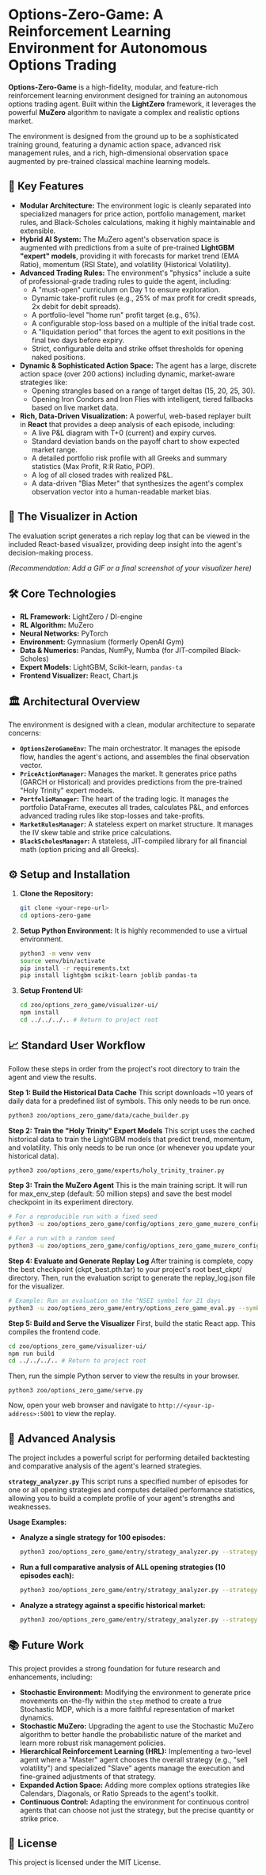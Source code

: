 # Options-Zero-Game: A Reinforcement Learning Environment for Autonomous Options Trading

**Options-Zero-Game** is a high-fidelity, modular, and feature-rich reinforcement learning environment designed for training an autonomous options trading agent. Built within the **LightZero** framework, it leverages the powerful **MuZero** algorithm to navigate a complex and realistic options market.

The environment is designed from the ground up to be a sophisticated training ground, featuring a dynamic action space, advanced risk management rules, and a rich, high-dimensional observation space augmented by pre-trained classical machine learning models.

## 🌟 Key Features

*   **Modular Architecture:** The environment logic is cleanly separated into specialized managers for price action, portfolio management, market rules, and Black-Scholes calculations, making it highly maintainable and extensible.
*   **Hybrid AI System:** The MuZero agent's observation space is augmented with predictions from a suite of pre-trained **LightGBM "expert" models**, providing it with forecasts for market trend (EMA Ratio), momentum (RSI State), and volatility (Historical Volatility).
*   **Advanced Trading Rules:** The environment's "physics" include a suite of professional-grade trading rules to guide the agent, including:
    *   A "must-open" curriculum on Day 1 to ensure exploration.
    *   Dynamic take-profit rules (e.g., 25% of max profit for credit spreads, 2x debit for debit spreads).
    *   A portfolio-level "home run" profit target (e.g., 6%).
    *   A configurable stop-loss based on a multiple of the initial trade cost.
    *   A "liquidation period" that forces the agent to exit positions in the final two days before expiry.
    *   Strict, configurable delta and strike offset thresholds for opening naked positions.
*   **Dynamic & Sophisticated Action Space:** The agent has a large, discrete action space (over 200 actions) including dynamic, market-aware strategies like:
    *   Opening strangles based on a range of target deltas (15, 20, 25, 30).
    *   Opening Iron Condors and Iron Flies with intelligent, tiered fallbacks based on live market data.
*   **Rich, Data-Driven Visualization:** A powerful, web-based replayer built in **React** that provides a deep analysis of each episode, including:
    *   A live P&L diagram with T+0 (current) and expiry curves.
    *   Standard deviation bands on the payoff chart to show expected market range.
    *   A detailed portfolio risk profile with all Greeks and summary statistics (Max Profit, R:R Ratio, POP).
    *   A log of all closed trades with realized P&L.
    *   A data-driven "Bias Meter" that synthesizes the agent's complex observation vector into a human-readable market bias.

## 🚀 The Visualizer in Action

The evaluation script generates a rich replay log that can be viewed in the included React-based visualizer, providing deep insight into the agent's decision-making process.

*(Recommendation: Add a GIF or a final screenshot of your visualizer here)*

## 🛠️ Core Technologies

*   **RL Framework:** LightZero / DI-engine
*   **RL Algorithm:** MuZero
*   **Neural Networks:** PyTorch
*   **Environment:** Gymnasium (formerly OpenAI Gym)
*   **Data & Numerics:** Pandas, NumPy, Numba (for JIT-compiled Black-Scholes)
*   **Expert Models:** LightGBM, Scikit-learn, `pandas-ta`
*   **Frontend Visualizer:** React, Chart.js

## 🏛️ Architectural Overview

The environment is designed with a clean, modular architecture to separate concerns:

*   **`OptionsZeroGameEnv`:** The main orchestrator. It manages the episode flow, handles the agent's actions, and assembles the final observation vector.
*   **`PriceActionManager`:** Manages the market. It generates price paths (GARCH or Historical) and provides predictions from the pre-trained "Holy Trinity" expert models.
*   **`PortfolioManager`:** The heart of the trading logic. It manages the portfolio DataFrame, executes all trades, calculates P&L, and enforces advanced trading rules like stop-losses and take-profits.
*   **`MarketRulesManager`:** A stateless expert on market structure. It manages the IV skew table and strike price calculations.
*   **`BlackScholesManager`:** A stateless, JIT-compiled library for all financial math (option pricing and all Greeks).

## ⚙️ Setup and Installation

1.  **Clone the Repository:**
    ```bash
    git clone <your-repo-url>
    cd options-zero-game
    ```

2.  **Setup Python Environment:** It is highly recommended to use a virtual environment.
    ```bash
    python3 -m venv venv
    source venv/bin/activate
    pip install -r requirements.txt
    pip install lightgbm scikit-learn joblib pandas-ta
    ```

3.  **Setup Frontend UI:**
    ```bash
    cd zoo/options_zero_game/visualizer-ui/
    npm install
    cd ../../../.. # Return to project root
    ```

## 📈 Standard User Workflow

Follow these steps in order from the project's root directory to train the agent and view the results.

**Step 1: Build the Historical Data Cache**
This script downloads ~10 years of daily data for a predefined list of symbols. This only needs to be run once.
```bash
python3 zoo/options_zero_game/data/cache_builder.py
```

**Step 2: Train the "Holy Trinity" Expert Models**
This script uses the cached historical data to train the LightGBM models that predict trend, momentum, and volatility. This only needs to be run once (or whenever you update your historical data).
```bash
python3 zoo/options_zero_game/experts/holy_trinity_trainer.py
```
**Step 3: Train the MuZero Agent**
This is the main training script. It will run for max_env_step (default: 50 million steps) and save the best model checkpoint in its experiment directory.
```bash
# For a reproducible run with a fixed seed
python3 -u zoo/options_zero_game/config/options_zero_game_muzero_config.py --seed 42

# For a run with a random seed
python3 -u zoo/options_zero_game/config/options_zero_game_muzero_config.py --seed -1
```
**Step 4: Evaluate and Generate Replay Log**
After training is complete, copy the best checkpoint (ckpt_best.pth.tar) to your project's root best_ckpt/ directory. Then, run the evaluation script to generate the replay_log.json file for the visualizer.
```bash
# Example: Run an evaluation on the ^NSEI symbol for 21 days
python3 -u zoo/options_zero_game/entry/options_zero_game_eval.py --symbol ^NSEI --days 21
```
**Step 5: Build and Serve the Visualizer**
First, build the static React app. This compiles the frontend code.
```bash
cd zoo/options_zero_game/visualizer-ui/
npm run build
cd ../../../.. # Return to project root
```
Then, run the simple Python server to view the results in your browser.
```bsh
python3 zoo/options_zero_game/serve.py
```
Now, open your web browser and navigate to ```http://<your-ip-address>:5001``` to view the replay.

## 🔬 Advanced Analysis

The project includes a powerful script for performing detailed backtesting and comparative analysis of the agent's learned strategies.

**`strategy_analyzer.py`**
This script runs a specified number of episodes for one or all opening strategies and computes detailed performance statistics, allowing you to build a complete profile of your agent's strengths and weaknesses.

**Usage Examples:**

*   **Analyze a single strategy for 100 episodes:**
    ```bash
    python3 zoo/options_zero_game/entry/strategy_analyzer.py --strategy OPEN_SHORT_IRON_CONDOR -n 100
    ```
*   **Run a full comparative analysis of ALL opening strategies (10 episodes each):**
    ```bash
    python3 zoo/options_zero_game/entry/strategy_analyzer.py --strategy ALL -n 10
    ```
*   **Analyze a strategy against a specific historical market:**
    ```bash
    python3 zoo/options_zero_game/entry/strategy_analyzer.py --strategy OPEN_LONG_CALL_ATM --symbol SPY -n 50
    ```

## 📚 Future Work

This project provides a strong foundation for future research and enhancements, including:

*   **Stochastic Environment:** Modifying the environment to generate price movements on-the-fly within the `step` method to create a true Stochastic MDP, which is a more faithful representation of market dynamics.
*   **Stochastic MuZero:** Upgrading the agent to use the Stochastic MuZero algorithm to better handle the probabilistic nature of the market and learn more robust risk management policies.
*   **Hierarchical Reinforcement Learning (HRL):** Implementing a two-level agent where a "Master" agent chooses the overall strategy (e.g., "sell volatility") and specialized "Slave" agents manage the execution and fine-grained adjustments of that strategy.
*   **Expanded Action Space:** Adding more complex options strategies like Calendars, Diagonals, or Ratio Spreads to the agent's toolkit.
*   **Continuous Control:** Adapting the environment for continuous control agents that can choose not just the strategy, but the precise quantity or strike price.

## 📄 License

This project is licensed under the MIT License.
